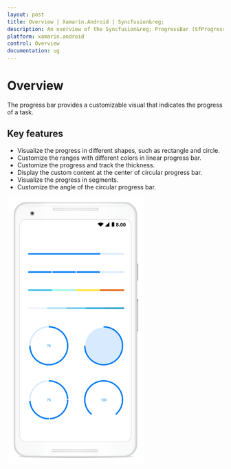 ```yaml
---
layout: post
title: Overview | Xamarin.Android | Syncfusion&reg;
description: An overview of the Syncfusion&reg; ProgressBar (SfProgressBar) control and its key features is available in Xamarin.Android.
platform: xamarin.android
control: Overview
documentation: ug
---
```

# Overview

The progress bar provides a customizable visual that indicates the progress of a task.

## Key features

* Visualize the progress in different shapes, such as rectangle and circle.
* Customize the ranges with different colors in linear progress bar.
* Customize the progress and track the thickness.
* Display the custom content at the center of circular progress bar.
* Visualize the progress in segments.
* Customize the angle of the circular progress bar.


![Overview in Xamarin.Android ProgressBar](overview_images/overview.png)
